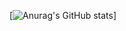 [![Anurag's GitHub stats](https://github-readme-stats.vercel.app/api?username=hyeonLewis&&show_icons=true&theme=dark)]
